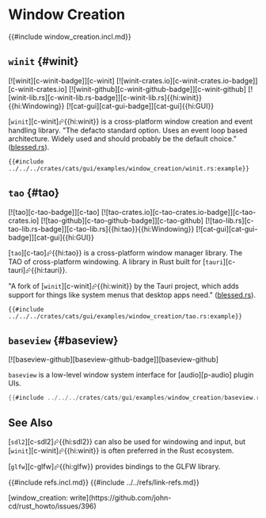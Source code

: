 # Window Creation

{{#include window_creation.incl.md}}

## `winit` {#winit}

[![winit][c-winit-badge]][c-winit] [![winit-crates.io][c-winit-crates.io-badge]][c-winit-crates.io] [![winit-github][c-winit-github-badge]][c-winit-github] [![winit-lib.rs][c-winit-lib.rs-badge]][c-winit-lib.rs]{{hi:winit}}{{hi:Windowing}} [![cat-gui][cat-gui-badge]][cat-gui]{{hi:GUI}}

[`winit`][c-winit]⮳{{hi:winit}} is a cross-platform window creation and event handling library. "The defacto standard option. Uses an event loop based architecture. Widely used and should probably be the default choice." ([blessed.rs](https://blessed.rs/crates)).

```rust,editable
{{#include ../../../crates/cats/gui/examples/window_creation/winit.rs:example}}
```

## `tao` {#tao}

[![tao][c-tao-badge]][c-tao] [![tao-crates.io][c-tao-crates.io-badge]][c-tao-crates.io] [![tao-github][c-tao-github-badge]][c-tao-github] [![tao-lib.rs][c-tao-lib.rs-badge]][c-tao-lib.rs]{{hi:tao}}{{hi:Windowing}} [![cat-gui][cat-gui-badge]][cat-gui]{{hi:GUI}}

[`tao`][c-tao]⮳{{hi:tao}} is a cross-platform window manager library. The TAO of cross-platform windowing. A library in Rust built for [`tauri`][c-tauri]⮳{{hi:tauri}}.

"A fork of [`winit`][c-winit]⮳{{hi:winit}} by the Tauri project, which adds support for things like system menus that desktop apps need." ([blessed.rs](https://blessed.rs/crates)).

```rust,editable
{{#include ../../../crates/cats/gui/examples/window_creation/tao.rs:example}}
```

## `baseview` {#baseview}

[![baseview-github][baseview-github-badge]][baseview-github]

`baseview` is a low-level window system interface for [audio][p-audio] plugin UIs.

```rust
{{#include ../../../crates/cats/gui/examples/window_creation/baseview.rs:example}}
```

## See Also

[`sdl2`][c-sdl2]⮳{{hi:sdl2}} can also be used for windowing and input, but [`winit`][c-winit]⮳{{hi:winit}} is often preferred in the Rust ecosystem.

[`glfw`][c-glfw]⮳{{hi:glfw}} provides bindings to the GLFW library.

{{#include refs.incl.md}}
{{#include ../../refs/link-refs.md}}

<div class="hidden">
[window_creation: write](https://github.com/john-cd/rust_howto/issues/396)
</div>
